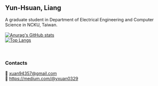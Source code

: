 ## Yun-Hsuan, Liang
A graduate student in Department of Electrical Engineering and Computer Science in NCKU, Taiwan.
<br><br>
[![Anurag's GitHub stats](https://github-readme-stats.vercel.app/api?username=yxuan0329&show_icons=true&theme=solarized-light)](https://github.com/anuraghazra/github-readme-stats) <br>
[![Top Langs](https://github-readme-stats.vercel.app/api/top-langs/?username=anuraghazra&layout=compact&theme=solarized-light)](https://github.com/anuraghazra/github-readme-stats)
<br><br><br>
###  Contacts
📧 xuan94357@gmail.com <br>
:memo: https://medium.com/@yxuan0329
